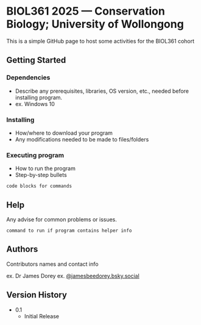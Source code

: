 # BIOL361 2025 — Conservation Biology; University of Wollongong

This is a simple GitHub page to host some activities for the BIOL361 cohort

## Getting Started

### Dependencies

* Describe any prerequisites, libraries, OS version, etc., needed before installing program.
* ex. Windows 10

### Installing

* How/where to download your program
* Any modifications needed to be made to files/folders

### Executing program

* How to run the program
* Step-by-step bullets
```
code blocks for commands
```

## Help

Any advise for common problems or issues.
```
command to run if program contains helper info
```

## Authors

Contributors names and contact info

ex. Dr James Dorey
ex. [@jamesbeedorey.bsky.social]([https://twitter.com/dompizzie](https://bsky.app/profile/jamesbeedorey.bsky.social))

## Version History

* 0.1
    * Initial Release
